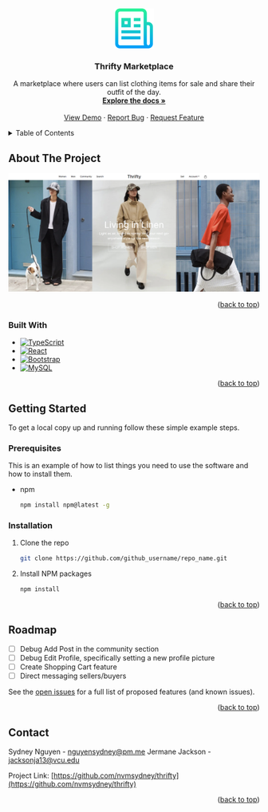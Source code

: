 <!-- Improved compatibility of back to top link: See: https://github.com/othneildrew/Best-README-Template/pull/73 -->
<a name="readme-top"></a>
<!--
*** Thanks for checking out the Best-README-Template. If you have a suggestion
*** that would make this better, please fork the repo and create a pull request
*** or simply open an issue with the tag "enhancement".
*** Don't forget to give the project a star!
*** Thanks again! Now go create something AMAZING! :D
-->



<!-- PROJECT SHIELDS -->
<!--
*** I'm using markdown "reference style" links for readability.
*** Reference links are enclosed in brackets [ ] instead of parentheses ( ).
*** See the bottom of this document for the declaration of the reference variables
*** for contributors-url, forks-url, etc. This is an optional, concise syntax you may use.
*** https://www.markdownguide.org/basic-syntax/#reference-style-links
-->



<!-- PROJECT LOGO -->
<br />
<div align="center">
  <a href="https://github.com/nvmsydney/thrifty">
    <img src="./src/assets/logo.png" alt="Logo" width="80" height="80">
  </a>

<h3 align="center">Thrifty Marketplace</h3>

  <p align="center">
    A marketplace where users can list clothing items for sale and share their outfit of the day.
    <br />
    <a href="https://github.com/nvmsydney/thrifty"><strong>Explore the docs »</strong></a>
    <br />
    <br />
    <a href="https://thrifty-clothes.netlify.app/">View Demo</a>
    ·
    <a href="https://github.com/nvmsydney/thrifty/issues/new?labels=bug&template=bug-report---.md">Report Bug</a>
    ·
    <a href="https://github.com/nvmsydney/thrifty/issues/new?labels=enhancement&template=feature-request---.md">Request Feature</a>
  </p>
</div>



<!-- TABLE OF CONTENTS -->
<details>
  <summary>Table of Contents</summary>
  <ol>
    <li>
      <a href="#about-the-project">About The Project</a>
      <ul>
        <li><a href="#built-with">Built With</a></li>
      </ul>
    </li>
    <li>
      <a href="#getting-started">Getting Started</a>
      <ul>
        <li><a href="#prerequisites">Prerequisites</a></li>
        <li><a href="#installation">Installation</a></li>
      </ul>
    </li>
    <li><a href="#usage">Usage</a></li>
    <li><a href="#roadmap">Roadmap</a></li>
    <li><a href="#contributing">Contributing</a></li>
    <li><a href="#contact">Contact</a></li>
  </ol>
</details>



<!-- ABOUT THE PROJECT -->
## About The Project

[![Product Name Screen Shot][product-screenshot]](https://example.com)

<p align="right">(<a href="#readme-top">back to top</a>)</p>



### Built With

* [![TypeScript][TypeScript]][TypeScript-url]
* [![React][React.js]][React-url]
* [![Bootstrap][Bootstrap.com]][Bootstrap-url]
* [![MySQL][MySQL]][MySQL-url]

<p align="right">(<a href="#readme-top">back to top</a>)</p>



<!-- GETTING STARTED -->
## Getting Started

To get a local copy up and running follow these simple example steps.

### Prerequisites

This is an example of how to list things you need to use the software and how to install them.
* npm
  ```sh
  npm install npm@latest -g
  ```

### Installation

1. Clone the repo
   ```sh
   git clone https://github.com/github_username/repo_name.git
   ```
2. Install NPM packages
   ```sh
   npm install
   ```

<p align="right">(<a href="#readme-top">back to top</a>)</p>



<!-- ROADMAP -->
## Roadmap

- [ ] Debug Add Post in the community section
- [ ] Debug Edit Profile, specifically setting a new profile picture
- [ ] Create Shopping Cart feature
- [ ] Direct messaging sellers/buyers

See the [open issues](https://github.com/nvmsydney/thrifty/issues) for a full list of proposed features (and known issues).

<p align="right">(<a href="#readme-top">back to top</a>)</p>



<!-- CONTACT -->
## Contact

Sydney Nguyen - nguyensydney@pm.me
Jermane Jackson - jacksonja13@vcu.edu

Project Link: [https://github.com/nvmsydney/thrifty](https://github.com/nvmsydney/thrifty)

<p align="right">(<a href="#readme-top">back to top</a>)</p>




<!-- MARKDOWN LINKS & IMAGES -->
<!-- https://www.markdownguide.org/basic-syntax/#reference-style-links -->
[license-url]: https://github.com/github_username/repo_name/blob/master/LICENSE.txt
[linkedin-shield]: https://img.shields.io/badge/-LinkedIn-black.svg?style=for-the-badge&logo=linkedin&colorB=555
[linkedin-url]: https://linkedin.com/in/linkedin_username
[product-screenshot]: ./src/assets/demo.PNG
[TypeScript]: https://img.shields.io/badge/React-20232A?style=for-the-badge&logo=react&logoColor=61DAFB
[TypeScript-url]: https://www.typescriptlang.org/
[React.js]: https://img.shields.io/badge/React-20232A?style=for-the-badge&logo=react&logoColor=61DAFB
[React-url]: https://reactjs.org/
[Bootstrap.com]: https://img.shields.io/badge/Bootstrap-563D7C?style=for-the-badge&logo=bootstrap&logoColor=white
[Bootstrap-url]: https://getbootstrap.com
[MySQL]: https://img.shields.io/badge/mysql-4479A1?style=for-the-badge&logo=mysql&logoColor=white
[MySQL-url]: https://www.mysql.com